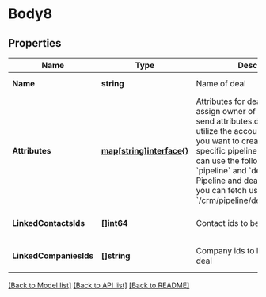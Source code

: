 # Body8

## Properties
Name | Type | Description | Notes
------------ | ------------- | ------------- | -------------
**Name** | **string** | Name of deal | [default to null]
**Attributes** | [**map[string]interface{}**](interface{}.md) | Attributes for deal creation  To assign owner of a Deal you can send attributes.deal_owner and utilize the account email or ID.  If you want to create a deal on a specific pipeline and stage you can use the following attributes &#x60;pipeline&#x60; and &#x60;deal_stage&#x60;.  Pipeline and deal_stage are ids you can fetch using this endpoint &#x60;/crm/pipeline/details/{pipelineID}&#x60;  | [optional] [default to null]
**LinkedContactsIds** | **[]int64** | Contact ids to be linked with deal | [optional] [default to null]
**LinkedCompaniesIds** | **[]string** | Company ids to be linked with deal | [optional] [default to null]

[[Back to Model list]](../README.md#documentation-for-models) [[Back to API list]](../README.md#documentation-for-api-endpoints) [[Back to README]](../README.md)


